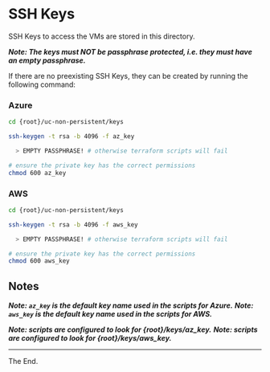 # SSH Keys

SSH Keys to access the VMs are stored in this directory.

_**Note: The keys must NOT be passphrase protected, i.e. they must have an empty passphrase.**_

If there are no preexisting SSH Keys, they can be created by running the following command:

### Azure 
````bash
cd {root}/uc-non-persistent/keys

ssh-keygen -t rsa -b 4096 -f az_key

  > EMPTY PASSPHRASE! # otherwise terraform scripts will fail

# ensure the private key has the correct permissions
chmod 600 az_key
````
### AWS 
````bash
cd {root}/uc-non-persistent/keys

ssh-keygen -t rsa -b 4096 -f aws_key

  > EMPTY PASSPHRASE! # otherwise terraform scripts will fail

# ensure the private key has the correct permissions
chmod 600 aws_key
````
## Notes

**_Note: `az_key` is the default key name used in the scripts for Azure._**
**_Note: `aws_key` is the default key name used in the scripts for AWS._**

**_Note: scripts are configured to look for {root}/keys/az_key._**
**_Note: scripts are configured to look for {root}/keys/aws_key._**

---
The End.
